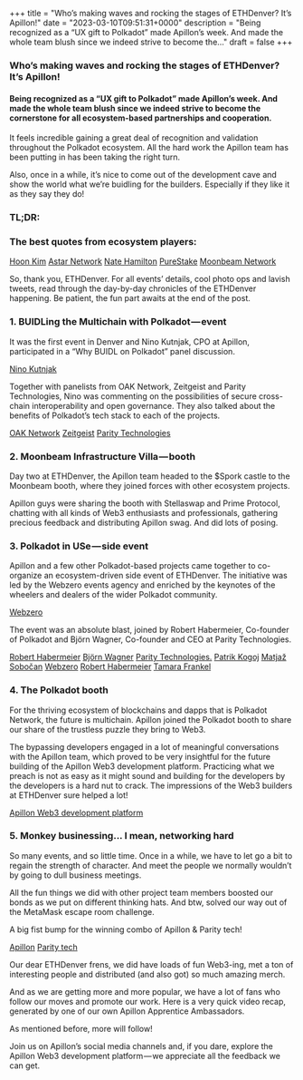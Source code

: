 +++
title = "Who’s making waves and rocking the stages of ETHDenver? It’s Apillon!"
date = "2023-03-10T09:51:31+0000"
description = "Being recognized as a “UX gift to Polkadot” made Apillon’s week. And made the whole team blush since we indeed strive to become the…"
draft = false
+++

### Who’s making waves and rocking the stages of ETHDenver? It’s Apillon!


#### Being recognized as a “UX gift to Polkadot” made Apillon’s week. And made the whole team blush since we indeed strive to become the cornerstone for all ecosystem-based partnerships and cooperation.


It feels incredible gaining a great deal of recognition and validation throughout the Polkadot ecosystem. All the hard work the Apillon team has been putting in has been taking the right turn.


Also, once in a while, it’s nice to come out of the development cave and show the world what we’re buidling for the builders. Especially if they like it as they say they do!


### TL;DR:


### The best quotes from ecosystem players:

[Hoon Kim](https://de.linkedin.com/in/hoonsubin)
[Astar Network](https://astar.network/)
[Nate Hamilton](https://www.linkedin.com/in/nathanieldhamilton)
[PureStake](https://www.purestake.com/)
[Moonbeam Network](https://moonbeam.network/)

So, thank you, ETHDenver. For all events’ details, cool photo ops and lavish tweets, read through the day-by-day chronicles of the ETHDenver happening. Be patient, the fun part awaits at the end of the post.


### 1. BUIDLing the Multichain with Polkadot — event


It was the first event in Denver and Nino Kutnjak, CPO at Apillon, participated in a “Why BUIDL on Polkadot” panel discussion.

[Nino Kutnjak](https://www.linkedin.com/in/nino-kutnjak/)

Together with panelists from OAK Network, Zeitgeist and Parity Technologies, Nino was commenting on the possibilities of secure cross-chain interoperability and open governance. They also talked about the benefits of Polkadot’s tech stack to each of the projects.

[OAK Network](https://oak.tech/)
[Zeitgeist](https://zeitgeist.freedesktop.org/)
[Parity Technologies](https://www.parity.io/)

### 2. Moonbeam Infrastructure Villa — booth


Day two at ETHDenver, the Apillon team headed to the $Spork castle to the Moonbeam booth, where they joined forces with other ecosystem projects.


Apillon guys were sharing the booth with Stellaswap and Prime Protocol, chatting with all kinds of Web3 enthusiasts and professionals, gathering precious feedback and distributing Apillon swag. And did lots of posing.


### 3. Polkadot in USe — side event


Apillon and a few other Polkadot-based projects came together to co-organize an ecosystem-driven side event of ETHDenver. The initiative was led by the Webzero events agency and enriched by the keynotes of the wheelers and dealers of the wider Polkadot community.

[Webzero](https://www.joinwebzero.com/)

The event was an absolute blast, joined by Robert Habermeier, Co-founder of Polkadot and Björn Wagner, Co-founder and CEO at Parity Technologies.

[Robert Habermeier](https://twitter.com/rphmeier)
[Björn Wagner](https://www.linkedin.com/in/bjornwagner/)
[Parity Technologies.](https://www.parity.io/)
[Patrik Kogoj](https://www.linkedin.com/in/patrik-kogoj/)
[Matjaž Sobočan](https://www.linkedin.com/in/matjazsobocan/)
[Webzero](https://www.joinwebzero.com/)
[Robert Habermeier](https://twitter.com/rphmeier)
[Tamara Frankel](https://www.crunchbase.com/person/tamara-frankel-6365)

### 4. The Polkadot booth


For the thriving ecosystem of blockchains and dapps that is Polkadot Network, the future is multichain. Apillon joined the Polkadot booth to share our share of the trustless puzzle they bring to Web3.


The bypassing developers engaged in a lot of meaningful conversations with the Apillon team, which proved to be very insightful for the future building of the Apillon Web3 development platform. Practicing what we preach is not as easy as it might sound and building for the developers by the developers is a hard nut to crack. The impressions of the Web3 builders at ETHDenver sure helped a lot!

[Apillon Web3 development platform](https://app.apillon.io/register)

### 5. Monkey businessing... I mean, networking hard


So many events, and so little time. Once in a while, we have to let go a bit to regain the strength of character. And meet the people we normally wouldn’t by going to dull business meetings.


All the fun things we did with other project team members boosted our bonds as we put on different thinking hats. And btw, solved our way out of the MetaMask escape room challenge.


A big fist bump for the winning combo of Apillon & Parity tech!

[Apillon](https://apillon.io/)
[Parity tech](https://www.parity.io/)

Our dear ETHDenver frens, we did have loads of fun Web3-ing, met a ton of interesting people and distributed (and also got) so much amazing merch.


And as we are getting more and more popular, we have a lot of fans who follow our moves and promote our work. Here is a very quick video recap, generated by one of our own Apillon Apprentice Ambassadors.


As mentioned before, more will follow!


Join us on Apillon’s social media channels and, if you dare, explore the Apillon Web3 development platform — we appreciate all the feedback we can get.
